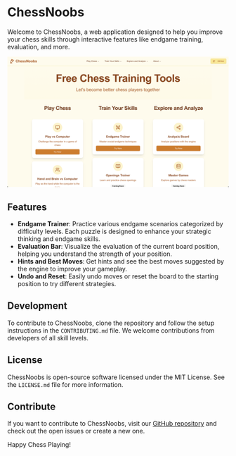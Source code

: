 # ChessNoobs

Welcome to ChessNoobs, a web application designed to help you improve your chess skills through interactive features like endgame training, evaluation, and more.

![ChessNoobs Home Page Screenshot](chessnoobs.png)

## Features

- **Endgame Trainer**: Practice various endgame scenarios categorized by difficulty levels. Each puzzle is designed to enhance your strategic thinking and endgame skills.
- **Evaluation Bar**: Visualize the evaluation of the current board position, helping you understand the strength of your position.
- **Hints and Best Moves**: Get hints and see the best moves suggested by the engine to improve your gameplay.
- **Undo and Reset**: Easily undo moves or reset the board to the starting position to try different strategies.


## Development

To contribute to ChessNoobs, clone the repository and follow the setup instructions in the `CONTRIBUTING.md` file. We welcome contributions from developers of all skill levels.

## License

ChessNoobs is open-source software licensed under the MIT License. See the `LICENSE.md` file for more information.

## Contribute

If you want to contribute to ChessNoobs, visit our [GitHub repository](https://github.com/sad-pixel/chessnoobs) and check out the open issues or create a new one.

Happy Chess Playing!

